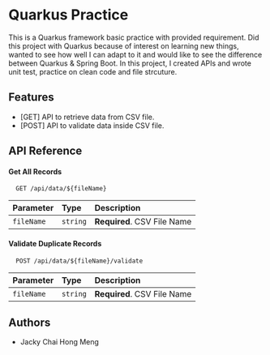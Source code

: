 
# Quarkus Practice

This is a Quarkus framework basic practice with provided requirement. Did this project with Quarkus because of interest on learning new things, wanted to see how well I can adapt to it and would like to see the difference between Quarkus & Spring Boot. 
In this project, I created APIs and wrote unit test, practice on clean code and file strcuture. 


## Features

- [GET] API to retrieve data from CSV file.
- [POST] API to validate data inside CSV file.


## API Reference

#### Get All Records

```http
  GET /api/data/${fileName}
```

| Parameter | Type     | Description                |
| :-------- | :------- | :------------------------- |
| `fileName` | `string` | **Required**. CSV File Name |

#### Validate Duplicate Records

```http
  POST /api/data/${fileName}/validate
```

| Parameter | Type     | Description                       |
| :-------- | :------- | :-------------------------------- |
| `fileName`      | `string` | **Required**. CSV File Name |




## Authors

- Jacky Chai Hong Meng

